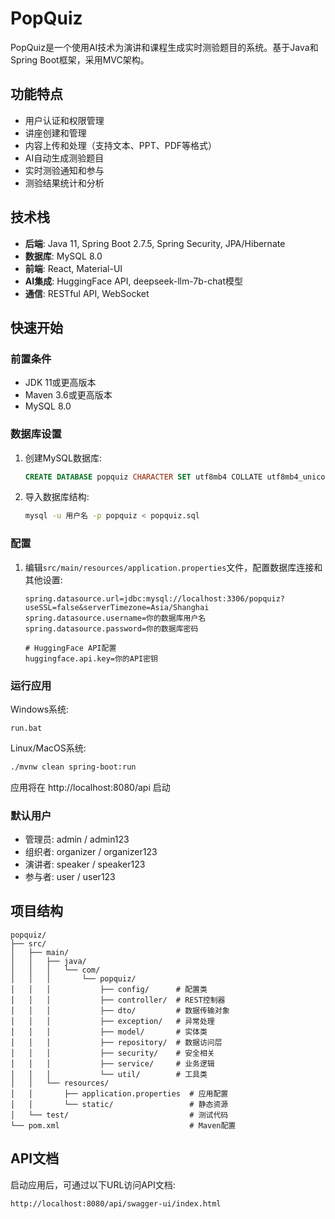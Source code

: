 # PopQuiz

PopQuiz是一个使用AI技术为演讲和课程生成实时测验题目的系统。基于Java和Spring Boot框架，采用MVC架构。

## 功能特点

- 用户认证和权限管理
- 讲座创建和管理
- 内容上传和处理（支持文本、PPT、PDF等格式）
- AI自动生成测验题目
- 实时测验通知和参与
- 测验结果统计和分析

## 技术栈

- **后端**: Java 11, Spring Boot 2.7.5, Spring Security, JPA/Hibernate
- **数据库**: MySQL 8.0
- **前端**: React, Material-UI
- **AI集成**: HuggingFace API, deepseek-llm-7b-chat模型
- **通信**: RESTful API, WebSocket

## 快速开始

### 前置条件

- JDK 11或更高版本
- Maven 3.6或更高版本
- MySQL 8.0

### 数据库设置

1. 创建MySQL数据库:
   ```sql
   CREATE DATABASE popquiz CHARACTER SET utf8mb4 COLLATE utf8mb4_unicode_ci;
   ```

2. 导入数据库结构:
   ```bash
   mysql -u 用户名 -p popquiz < popquiz.sql
   ```

### 配置

1. 编辑`src/main/resources/application.properties`文件，配置数据库连接和其他设置:
   ```properties
   spring.datasource.url=jdbc:mysql://localhost:3306/popquiz?useSSL=false&serverTimezone=Asia/Shanghai
   spring.datasource.username=你的数据库用户名
   spring.datasource.password=你的数据库密码
   
   # HuggingFace API配置
   huggingface.api.key=你的API密钥
   ```

### 运行应用

Windows系统:
```
run.bat
```

Linux/MacOS系统:
```bash
./mvnw clean spring-boot:run
```

应用将在 http://localhost:8080/api 启动

### 默认用户

- 管理员: admin / admin123
- 组织者: organizer / organizer123
- 演讲者: speaker / speaker123
- 参与者: user / user123

## 项目结构

```
popquiz/
├── src/
│   ├── main/
│   │   ├── java/
│   │   │   └── com/
│   │   │       └── popquiz/
│   │   │           ├── config/      # 配置类
│   │   │           ├── controller/  # REST控制器
│   │   │           ├── dto/         # 数据传输对象
│   │   │           ├── exception/   # 异常处理
│   │   │           ├── model/       # 实体类
│   │   │           ├── repository/  # 数据访问层
│   │   │           ├── security/    # 安全相关
│   │   │           ├── service/     # 业务逻辑
│   │   │           └── util/        # 工具类
│   │   └── resources/
│   │       ├── application.properties  # 应用配置
│   │       └── static/                 # 静态资源
│   └── test/                           # 测试代码
└── pom.xml                             # Maven配置
```

## API文档

启动应用后，可通过以下URL访问API文档:
```
http://localhost:8080/api/swagger-ui/index.html
```
